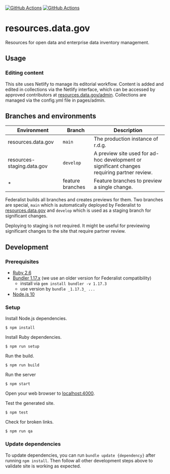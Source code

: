 [![GitHub Actions](https://github.com/GSA/resources.data.gov/actions/workflows/build.yml/badge.svg)](https://github.com/GSA/resources.data.gov/actions/workflows/build.yml)
[![GitHub Actions](https://github.com/GSA/resources.data.gov/actions/workflows/qa.yml/badge.svg)](https://github.com/GSA/resources.data.gov/actions/workflows/qa.yml)

# resources.data.gov

Resources for open data and enterprise data inventory management.

## Usage

### Editing content

This site uses Netlify to manage its editorial workflow. Content is added and
edited in collections via the Netlify interface, which can be accessed by
approved contributors at
[resources.data.gov/admin](https://resources.data.gov/admin). Collections are
managed via the config.yml file in pages/admin.


## Branches and environments

Environment | Branch | Description
----------- | ------ | -----------
resources.data.gov | `main` | The production instance of r.d.g.
resources-staging.data.gov | `develop` | A preview site used for ad-hoc development or significant changes requiring partner review.
\* | feature branches | Feature branches to preview a single change.

Federalist builds all branches and creates previews for them. Two branches are
special, `main` which is automatically deployed by Federalist to
[resources.data.gov](https://resources.data.gov/) and `develop` which is used as
a staging branch for significant changes.

Deploying to staging is not required. It might be useful for previewing
significant changes to the site that require partner review.


## Development

### Prerequisites

- [Ruby 2.6](https://www.ruby-lang.org/)
- [Bundler 1.17.x](https://bundler.io/) (we use an older version for Federalist
  compatibility)
    - install via `gem install bundler -v 1.17.3`
    - use version by `bundle _1.17.3_ ...`
- [Node.js 10](https://nodejs.org/)


### Setup

Install Node.js dependencies.

    $ npm install

Install Ruby dependencies.

    $ npm run setup

Run the build.

    $ npm run build

Run the server

    $ npm start

Open your web browser to [localhost:4000](http://localhost:4000/).

Test the generated site.

    $ npm test

Check for broken links.

    $ npm run qa


### Update dependencies

To update dependencies, you can run `bundle update {dependency}` after running
`npm install`. Then follow all other development steps above to validate site is
working as expected.
